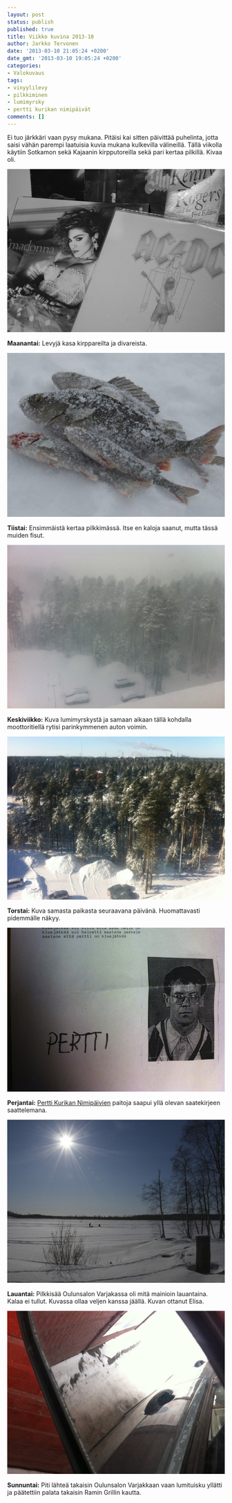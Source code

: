 ```yaml
---
layout: post
status: publish
published: true
title: Viikko kuvina 2013-10
author: Jarkko Tervonen
date: '2013-03-10 21:05:24 +0200'
date_gmt: '2013-03-10 19:05:24 +0200'
categories:
- Valokuvaus
tags:
- vinyylilevy
- pilkkiminen
- lumimyrsky
- pertti kurikan nimipäivät
comments: []
---
```

Ei tuo järkkäri vaan pysy mukana. Pitäisi kai sitten päivittää puhelinta, jotta saisi vähän parempi laatuisia kuvia mukana kulkevilla välineillä. Tällä viikolla käytiin Sotkamon sekä Kajaanin kirpputoreilla sekä pari kertaa pilkillä. Kivaa oli.

<amp-img alt="Viikko kuvina 2013-09 - Maanantai" src="/assets/img/posts/2013-10-ma.jpg" layout="responsive" width="4" height="3">
  <noscript><img alt="Viikko kuvina 2013-09 - Maanantai" src="/assets/img/posts/2013-10-ma.jpg" /></noscript>
</amp-img>

__Maanantai:__ Levyjä kasa kirppareilta ja divareista.

<amp-img alt="Viikko kuvina 2013-09 - Tiistai" src="/assets/img/posts/2013-10-ti.jpg" layout="responsive" width="4" height="3">
  <noscript><img alt="Viikko kuvina 2013-09 - Tiistai" src="/assets/img/posts/2013-10-ti.jpg" /></noscript>
</amp-img>

__Tiistai:__ Ensimmäistä kertaa pilkkimässä. Itse en kaloja saanut, mutta tässä muiden fisut.

<amp-img alt="Viikko kuvina 2013-09 - Keskiviikko" src="/assets/img/posts/2013-10-ke.jpg" layout="responsive" width="4" height="3">
  <noscript><img alt="Viikko kuvina 2013-09 - Keskiviikko" src="/assets/img/posts/2013-10-ke.jpg" /></noscript>
</amp-img>

__Keskiviikko:__ Kuva lumimyrskystä ja samaan aikaan tällä kohdalla moottoritiellä rytisi parinkymmenen auton voimin.

<amp-img alt="Viikko kuvina 2013-10 - Torstai" src="/assets/img/posts/2013-10-to.jpg" layout="responsive" width="4" height="3">
  <noscript><img alt="Viikko kuvina 2013-10 - Torstai" src="/assets/img/posts/2013-10-to.jpg" /></noscript>
</amp-img>

__Torstai:__ Kuva samasta paikasta seuraavana päivänä. Huomattavasti pidemmälle näkyy.

<amp-img alt="Viikko kuvina 2013-10 - Torstai" src="/assets/img/posts/2013-10-pe.jpg" layout="responsive" width="4" height="3">
  <noscript><img alt="Viikko kuvina 2013-10 - Torstai" src="/assets/img/posts/2013-10-pe.jpg" /></noscript>
</amp-img>

__Perjantai:__ [Pertti Kurikan Nimipäivien](http://kovasikajuttu.fi/) paitoja saapui yllä olevan saatekirjeen saattelemana.

<amp-img alt="Viikko kuvina 2013-10 - Lauanta" src="/assets/img/posts/2013-10-la.jpg" layout="responsive" width="4" height="3">
  <noscript><img alt="Viikko kuvina 2013-10 - Lauanta" src="/assets/img/posts/2013-10-la.jpg" /></noscript>
</amp-img>

__Lauantai:__ Pilkkisää Oulunsalon Varjakassa oli mitä mainioin lauantaina. Kalaa ei tullut. Kuvassa ollaa veljen kanssa jäällä. Kuvan ottanut Elisa.

<amp-img alt="Viikko kuvina 2013-10 - Sunnuntai" src="/assets/img/posts/2013-10-su.jpg" layout="responsive" width="4" height="3">
  <noscript><img class="aligncenter size-medium wp-image-782" alt="Viikko kuvina 2013-10 - Sunnuntai" src="/assets/img/posts/2013-10-su.jpg" /></noscript>
</amp-img>

__Sunnuntai:__ Piti lähteä takaisin Oulunsalon Varjakkaan vaan lumituisku yllätti ja päätettiin palata takaisin Ramin Grillin kautta.
